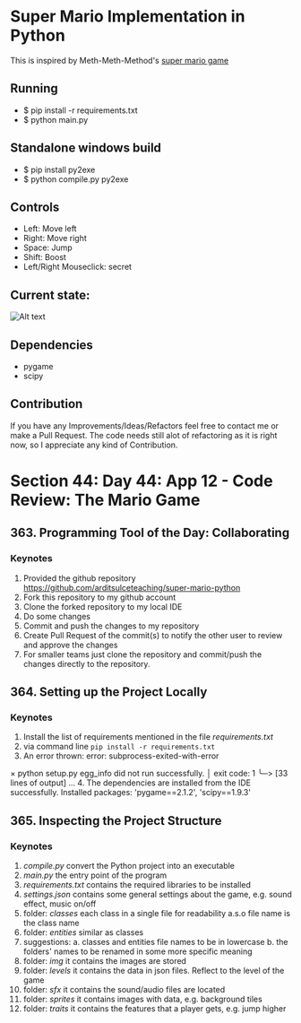 # Super Mario Implementation in Python

This is inspired by Meth-Meth-Method's [super mario game](https://github.com/meth-meth-method/super-mario/)

## Running

* $ pip install -r requirements.txt
* $ python main.py

## Standalone windows build

* $ pip install py2exe
* $ python compile.py py2exe

## Controls

* Left: Move left  
* Right: Move right  
* Space: Jump  
* Shift: Boost   
* Left/Right Mouseclick: secret   

## Current state:
![Alt text](img/pics.png "current state")

## Dependencies	
* pygame	
* scipy	

## Contribution

If you have any Improvements/Ideas/Refactors feel free to contact me or make a Pull Request.
The code needs still alot of refactoring as it is right now, so I appreciate any kind of Contribution.


# Section 44: Day 44: App 12 - Code Review: The Mario Game

## 363. Programming Tool of the Day: Collaborating

### Keynotes

1. Provided the github repository
https://github.com/arditsulceteaching/super-mario-python
2. Fork this repository to my github account
3. Clone the forked repository to my local IDE
4. Do some changes
5. Commit and push the changes to my repository
6. Create Pull Request of the commit(s) to notify the
other user to review and approve the changes
7. For smaller teams just clone the repository and
commit/push the changes directly to the repository.


## 364. Setting up the Project Locally

### Keynotes

1. Install the list of requirements mentioned in the file
_requirements.txt_
2. via command line
`pip install -r requirements.txt`
3. An error thrown:
  error: subprocess-exited-with-error
  
  × python setup.py egg_info did not run successfully.
  │ exit code: 1
  ╰─> [33 lines of output]
...
4. The dependencies are installed from the IDE successfully.
Installed packages: 'pygame==2.1.2', 'scipy==1.9.3'


## 365. Inspecting the Project Structure

### Keynotes

1. _compile.py_
convert the Python project into an executable
2. _main.py_
the entry point of the program
3. _requirements.txt_
contains the required libraries to be installed
4. _settings.json_
contains some general settings about the game, e.g. sound effect, music on/off
5. folder: _classes_
each class in a single file for readability a.s.o
file name is the class name
6. folder: _entities_
similar as classes
7. suggestions: 
a. classes and entities file names to be in lowercase
b. the folders' names to be renamed in some more specific meaning
8. folder: _img_
it contains the images are stored
9. folder: _levels_
it contains the data in json files. Reflect to the level of the game
10. folder: _sfx_
it contains the sound/audio files are located
11. folder: _sprites_
it contains images with data, e.g. background tiles
12. folder: _traits_
it contains the features that a player gets, e.g. jump higher